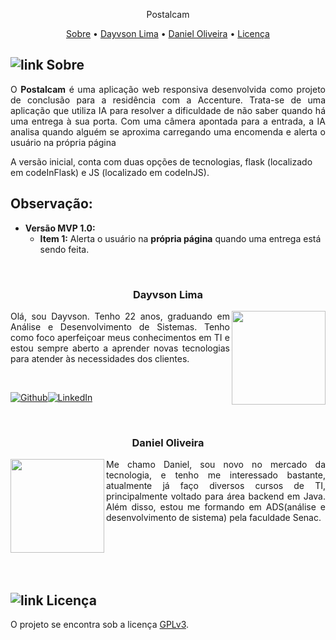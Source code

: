 
<p align="center">
 Postalcam
</p>

<p align="center">
 <a href="#Sobre">Sobre</a> •
 <a href="#Dayvson-Lima">Dayvson Lima</a> •
 <a href="#Daniel-Oliveira">Daniel Oliveira</a> • 
 <a href="#-Licença">Licença</a>
</p>

## ![link](https://github.com/dayvsonlsantos/p-mostra-dados/assets/102249811/6487f089-0953-418f-b661-4ba593e08c4c)  Sobre

<p align=justify>O <b>Postalcam</b> é uma aplicação web responsiva desenvolvida como projeto de conclusão para a residência com a Accenture. Trata-se de uma aplicação que utiliza IA para resolver a dificuldade de não saber quando há uma entrega à sua porta. Com uma câmera apontada para a entrada, a IA analisa quando alguém se aproxima carregando uma encomenda e alerta o usuário na própria página </p>

<p>A versão inicial, conta com duas opções de tecnologias, flask (localizado em codeInFlask) e JS (localizado em codeInJS).</p>

## Observação:

- **Versão MVP 1.0:**
    - **Item 1:** Alerta o usuário na <b>própria página</b> quando uma entrega está sendo feita.


<br/>

### <p align=center>Dayvson Lima<p/>

<img align='right' src='https://avatars.githubusercontent.com/u/102249811?s=400&u=2843e9ff654eb5587f9e6ad6b873fed0b1c0df77&v=4' width="150px;">

<p align=justify>Olá, sou Dayvson. Tenho 22 anos, graduando em Análise e Desenvolvimento de Sistemas. Tenho como foco aperfeiçoar meus conhecimentos em TI e estou sempre aberto a aprender novas tecnologias para atender às necessidades dos clientes.</p>

<br />

[![Github](https://img.shields.io/badge/GitHub-100000?style=for-the-badge&logo=github&logoColor=white)](https://www.linkedin.com/in/dayvsonlimasantos)[![LinkedIn](https://img.shields.io/badge/linkedin-%230077B5.svg?&style=for-the-badge&logo=linkedin&logoColor=white)](https://github.com/dayvsonlsantos)

<br/>

### <p align=center>Daniel Oliveira<p/>

<img align='left' src='https://github.com/dayvsonlsantos/p-near-hospital/assets/102249811/a01154cd-50fb-4cad-96e9-c74a1276586b' width="150px;">

<p align=justify>Me chamo Daniel, sou novo no mercado da tecnologia, e tenho me interessado bastante, atualmente já faço diversos cursos de TI, principalmente voltado para área backend em Java. Além disso, estou me formando em ADS(análise e desenvolvimento de sistema) pela faculdade Senac.</p>

<br/>
<br/>
<br/>
<br/>

## ![link](https://github.com/dayvsonlsantos/p-mostra-dados/assets/102249811/16d7c222-81dd-46e5-bb01-94eb7057d0f3) Licença

O projeto se encontra sob a licença [GPLv3](https://github.com/dayvsonlsantos/p-postalcam/blob/feature/LICENSE).
